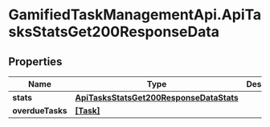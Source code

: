 # GamifiedTaskManagementApi.ApiTasksStatsGet200ResponseData

## Properties

Name | Type | Description | Notes
------------ | ------------- | ------------- | -------------
**stats** | [**ApiTasksStatsGet200ResponseDataStats**](ApiTasksStatsGet200ResponseDataStats.md) |  | [optional] 
**overdueTasks** | [**[Task]**](Task.md) |  | [optional] 


